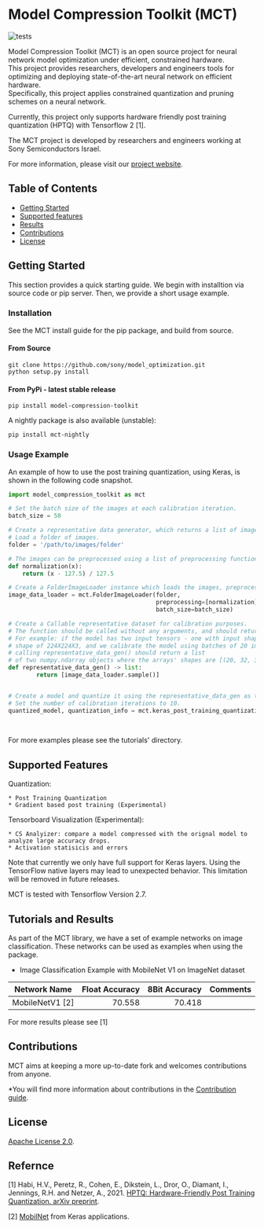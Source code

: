 # Model Compression Toolkit (MCT)
![tests](https://github.com/sony/model_optimization/actions/workflows/run_tests_suite.yml/badge.svg)


Model Compression Toolkit (MCT) is an open source project for neural network model optimization under efficient, constrained hardware. <br />
This project provides researchers, developers and engineers tools for optimizing and deploying state-of-the-art neural network on efficient hardware. <br />
Specifically, this project applies constrained quantization and pruning schemes on a neural network. 

Currently, this project only supports hardware friendly post training quantization (HPTQ) with Tensorflow 2 [1]. 

The MCT project is developed by researchers and engineers working at Sony Semiconductors Israel.

For more information, please visit our [project website](https://sony.github.io/model_optimization/).

## Table of Contents

- [Getting Started](#getting-started)
- [Supported features](#supported-features)
- [Results](#results)
- [Contributions](#contributions)
- [License](#license)

## Getting Started

This section provides a quick starting guide. We begin with installtion via source code or pip server. Then, we provide a short usage example.

### Installation
See the MCT install guide for the pip package, and build from source.


#### From Source
```
git clone https://github.com/sony/model_optimization.git
python setup.py install
```
#### From PyPi - latest stable release
```
pip install model-compression-toolkit
```

A nightly package is also available (unstable):
```
pip install mct-nightly
```


### Usage Example 
An example of how to use the post training quantization, using Keras, is shown in the following code snapshot.

```python
import model_compression_toolkit as mct

# Set the batch size of the images at each calibration iteration.
batch_size = 50

# Create a representative data generator, which returns a list of images.
# Load a folder of images. 
folder = '/path/to/images/folder'

# The images can be preprocessed using a list of preprocessing functions.
def normalization(x):
    return (x - 127.5) / 127.5

# Create a FolderImageLoader instance which loads the images, preprocess them and enables you to sample batches of them.
image_data_loader = mct.FolderImageLoader(folder,
                                          preprocessing=[normalization],
                                          batch_size=batch_size)

# Create a Callable representative dataset for calibration purposes.
# The function should be called without any arguments, and should return a list numpy arrays (array for each model's input).
# For example: if the model has two input tensors - one with input shape of 32X32X3 and the second with input 
# shape of 224X224X3, and we calibrate the model using batches of 20 images,
# calling representative_data_gen() should return a list 
# of two numpy.ndarray objects where the arrays' shapes are [(20, 32, 32, 3), (20, 224, 224, 3)].
def representative_data_gen() -> list:
        return [image_data_loader.sample()]


# Create a model and quantize it using the representative_data_gen as the calibration images.
# Set the number of calibration iterations to 10.
quantized_model, quantization_info = mct.keras_post_training_quantization(model,
                                                                          representative_data_gen,
                                                                          n_iter=10)
```
For more examples please see the tutorials' directory.


## Supported Features

Quantization:

	* Post Training Quantization 
    * Gradient based post training (Experimental) 
    
Tensorboard Visualization (Experimental):

    * CS Analyizer: compare a model compressed with the orignal model to analyze large accuracy drops.
    * Activation statisicis and errors
     

Note that currently we only have full support for Keras layers. Using the TensorFlow native layers may lead to unexpected behavior. This limitation will be removed in future releases. 

MCT is tested with Tensorflow Version 2.7. 

## Tutorials and Results
As part of the MCT library, we have a set of example networks on image classification. These networks can be used as examples when using the package.

* Image Classification Example with MobileNet V1 on ImageNet dataset

| Network Name             | Float Accuracy  | 8Bit Accuracy   | Comments                             |
| -------------------------| ---------------:| ---------------:| ------------------------------------:|
| MobileNetV1 [2]          | 70.558          | 70.418          |                                      |


For more results please see [1]

## Contributions
MCT aims at keeping a more up-to-date fork and welcomes contributions from anyone.

*You will find more information about contributions in the [Contribution guide](CONTRIBUTING.md).


## License
[Apache License 2.0](LICENSE).

## Refernce 

[1] Habi, H.V., Peretz, R., Cohen, E., Dikstein, L., Dror, O., Diamant, I., Jennings, R.H. and Netzer, A., 2021. [HPTQ: Hardware-Friendly Post Training Quantization. arXiv preprint](https://arxiv.org/abs/2109.09113).

[2] [MobilNet](https://keras.io/api/applications/mobilenet/#mobilenet-function) from Keras applications.
